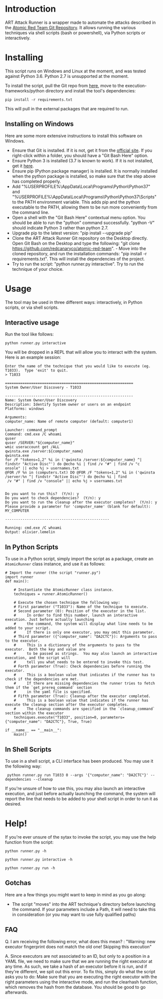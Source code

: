 Introduction
============

ART Attack Runner is a wrapper made to automate the attacks described in the [Atomic Red Team Git Repository](https://github.com/redcanaryco/atomic-red-team).  It allows running the various techniques via shell scripts (bash or powershell), via Python scripts or interactively.

Installing
==========

This script runs on Windows and Linux at the moment, and was tested against Python 3.6.  Python 2.7 is unsupported at the moment.

To install the script, pull the Git repo from [here](https://github.com/redcanaryco/atomic-red-team), move to the execution-frameworks/python directory and install the tool's dependencies:

```
pip install -r requirements.txt
```

This will pull in the external packages that are required to run.

Installing on Windows
---------------------

Here are some more extensive instructions to install this software on Windows.


- Ensure that Git is installed.  If it is not, get it from the [official site](https://git-scm.com/downloads). If you right-click within a folder, you should have a "Git Bash Here" option.
- Ensure Python 3 is installed (3.7 is known to work).  If it is not installed, get it [here](https://www.python.org/getit/). 
- Ensure pip (Python package manager) is installed.  It is normally installed when the python package is installed, so make sure that the step above has completed properly.
- Add "%USERPROFILE%\AppData\Local\Programs\Python\Python37" and "%USERPROFILE%\AppData\Local\Programs\Python\Python37\Scripts" to the PATH environment variable.  This adds pip and the python executable to the PATH, allowing them to be run more conveniently from the command line.
- Open a shell with the "Git Bash Here" contextual menu option. You should be able to run the "python" command successfully. "python -V" should indicate Python 3 rather than python 2.7.
- Upgrade pip to the latest version: "pip install --upgrade pip"
- Clone the ART Attack Runner Git repository on the Desktop directly.  Open Git Bash on the Desktop and type the following: "git clone https://github.com/redcanaryco/atomic-red-team".  - Move into the cloned repository, and run the installation commands: "pip install -r requirements.txt".  This will install the dependencies of the project.
- Try to run the script: "python runner.py interactive".  Try to run the technique of your choice.


Usage
=====

The tool may be used in three different ways: interactively, in Python scripts, or via shell scripts.

Interactive usage
-----------------

Run the tool like follows:

```
python runner.py interactive
```

You will be dropped in a REPL that will allow you to interact with the system.  Here is an example session:

    Enter the name of the technique that you would like to execute (eg. T1033).  Type 'exit' to quit.
    > T1033
    
    ===========================================================
    System Owner/User Discovery - T1033
    
    -----------------------------------------------------------
    Name: System Owner/User Discovery
    Description: Identify System owner or users on an endpoint
    Platforms: windows
    
    Arguments:
    computer_name: Name of remote computer (default: computer1)
    
    Launcher: command_prompt
    Command: cmd.exe /C whoami
    quser
    quser /SERVER:"${computer_name}"
    wmic useraccount get /ALL
    qwinsta.exe /server:${computer_name}
    qwinsta.exe
    for /F "tokens=1,2" %i in ('qwinsta /server:${computer_name} ^| findstr "Active Disc"') do @echo %i | find /v "#" | find /v "c
    onsole" || echo %j > usernames.txt
    @FOR /F %n in (computers.txt) DO @FOR /F "tokens=1,2" %i in ('qwinsta /server:%n ^| findstr "Active Disc"') do @echo %i | find
     /v "#" | find /v "console" || echo %j > usernames.txt
    
    
    Do you want to run this?  (Y/n): y
    Do you want to check dependencies?  (Y/n): y
    Do you want to run the cleanup after the executor completes?  (Y/n): y
    Please provide a parameter for 'computer_name' (blank for default): MY_COMPUTER
    
    ------------------------------------------------
    
    Running: cmd.exe /C whoami
    Output: olivier.lemelin


In Python Scripts
-----------------

To use in a Python script, simply import the script as a package, create an `AtomicRunner` class instance, and use it as follows:

    # Import the runner (the script "runner.py")
    import runner
    def main():
    
        # Instantiate the AtomicRunner class instance.
        techniques = runner.AtomicRunner()
    
        # Execute the chosen technique the following way:
        # First parameter ("T1033"): Name of the technique to execute.
        # Second parameter (0): Position of the executor in the list.
        #     In order to find this number, launch an interactive execution. Just before actually launching
        #     the command, the system will display what line needs to be added to your script.
        #     If there is only one executor, you may omit this parameter.
        # Third parameter ({"computer_name": "DA2CTC"}): Arguments to pass to the executor.
        #     This is a dictionary of the arguments to pass to the executor.  Both the key and value are
        #     to be passed as strings.  You may also launch an interactive execution, and the script will
        #     tell you what needs to be entered to invoke this test.
        # Forth parameter (True): Check dependencies before running the executor.
        #     This is a boolean value that indicates if the runner has to check if the dependencies are met.
        #     If there are missing dependencies the runner tries to fetch them if the `get_prereq_command` section
        #     in the yaml file is specified.
        # Fifth parameter (True): Cleanup after the executor completed.
        #     This is a boolean value that indicates if the runner has execute the cleanup section after the executor completes.
        #     The cleanup commands are specified in the `cleanup_command` section within the executor
        techniques.execute("T1033", position=0, parameters={"computer_name": "DA2CTC"}, True, True)
    
    if __name__ == "__main__":
        main()

In Shell Scripts
----------------

To use in a shell script, a CLI interface has been produced.  You may use it the following way:

```
 python runner.py run T1033 0 --args '{"computer_name": "DA2CTC"}' --dependencies --cleanup
```

If you're unsure of how to use this, you may also launch an interactive execution, and just before actually launching the command, the system will report the line that needs to be added to your shell script in order to run it as desired.

Help!
=====

If you're ever unsure of the sytax to invoke the script, you may use the help function from the script:

`python runner.py -h`

`python runner.py interactive -h`

`python runner.py run -h`

Gotchas
-------

Here are a few things you might want to keep in mind as you go along:

- The script "moves" into the ART technique's directory before launching the command.  If your parameters include a Path, it will need to take this in consideration (or you may want to use fully qualified paths)


FAQ
---

Q. I am receiving the following error, what does this mean? : "Warning: new executor fingerprint does not match the old one! Skipping this execution"

A. Since executors are not associated to an ID, but only to a position in a YAML file, we need to make sure that we are running the right executor at any time.  As such, we take a hash of an executor before it is run, and if they're different, we spit out this error.  To fix this, simply do what the script asks you to do: Make sure that you are executing the right executor with the right parameters using the interactive mode, and run the clearhash function, which removes the hash from the database.  You should be good to go afterwards.
